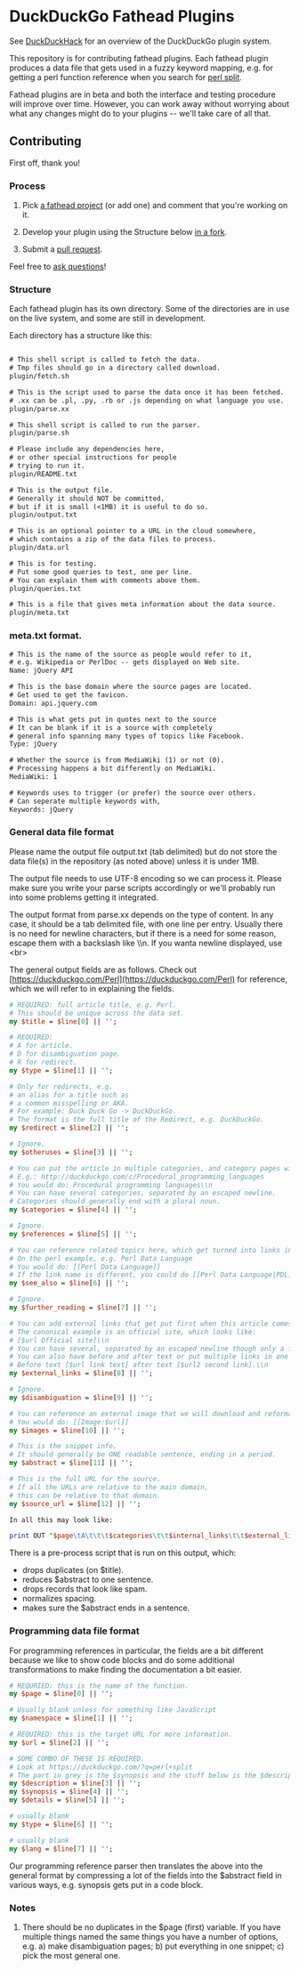 DuckDuckGo Fathead Plugins
=================================

See [DuckDuckHack](http://duckduckhack.com/) for an overview of the DuckDuckGo plugin system.

This repository is for contributing fathead plugins. Each fathead plugin produces a data file that gets used in a fuzzy keyword mapping, e.g. for getting a perl function reference when you search for [perl split](https://duckduckgo.com/?q=perl+split).

Fathead plugins are in beta and both the interface and testing procedure will improve over time. However, you can work away without worrying about what any changes might do to your plugins -- we'll take care of all that.


Contributing
------------

First off, thank you!


### Process

1) Pick [a fathead project](https://duckduckhack.uservoice.com/forums/5168-instant-answer-plugin-ideas-for-duckduckgo/category/41839-fathead) (or add one) and comment that you're working on it.

2) Develop your plugin using the Structure below [in a fork](http://help.github.com/fork-a-repo/).

3) Submit a [pull request](http://help.github.com/send-pull-requests/).

Feel free to [ask questions](http://duckduckhack.com/#faq)!



### Structure

Each fathead plugin has its own directory. Some of the directories are in use on the live system, and some are still in development.

Each directory has a structure like this:

```txt

# This shell script is called to fetch the data. 
# Tmp files should go in a directory called download.
plugin/fetch.sh

# This is the script used to parse the data once it has been fetched. 
# .xx can be .pl, .py, .rb or .js depending on what language you use.
plugin/parse.xx

# This shell script is called to run the parser. 
plugin/parse.sh

# Please include any dependencies here,
# or other special instructions for people
# trying to run it.
plugin/README.txt

# This is the output file.
# Generally it should NOT be committed,
# but if it is small (<1MB) it is useful to do so.
plugin/output.txt

# This is an optional pointer to a URL in the cloud somewhere,
# which contains a zip of the data files to process.
plugin/data.url

# This is for testing.
# Put some good queries to test, one per line.
# You can explain them with comments above them.
plugin/queries.txt

# This is a file that gives meta information about the data source. 
plugin/meta.txt
```


### meta.txt format.

```txt
# This is the name of the source as people would refer to it,
# e.g. Wikipedia or PerlDoc -- gets displayed on Web site.
Name: jQuery API

# This is the base domain where the source pages are located.
# Get used to get the favicon.
Domain: api.jquery.com

# This is what gets put in quotes next to the source
# It can be blank if it is a source with completely 
# general info spanning many types of topics like Facebook.
Type: jQuery

# Whether the source is from MediaWiki (1) or not (0).
# Processing happens a bit differently on MediaWiki.
MediaWiki: 1

# Keywords uses to trigger (or prefer) the source over others.
# Can seperate multiple keywords with,
Keywords: jQuery
```

### General data file format

Please name the output file output.txt (tab delimited) but do not store the data file(s) in the repository (as noted above) unless it is under 1MB.

The output file needs to use UTF-8 encoding so we can process it. Please make sure you write your parse scripts accordingly or we'll probably run into some problems getting it integrated.

The output format from parse.xx depends on the type of content. In any case, it should be a tab delimited file, with one line per entry. Usually there is no need for newline characters, but if there is a need for some reason, escape them with a backslash like \\\n. If you wanta newline displayed, use &lt;br&gt;

The general output fields are as follows. Check out [https://duckduckgo.com/Perl](https://duckduckgo.com/Perl) for reference, which we will refer to in explaining the fields.


```perl
# REQUIRED: full article title, e.g. Perl.
# This should be unique across the data set.
my $title = $line[0] || '';

# REQUIRED: 
# A for article.
# D for disambiguation page.
# R for redirect.
my $type = $line[1] || '';

# Only for redirects, e.g. 
# an alias for a title such as
# a common misspelling or AKA.
# For example: Duck Duck Go -> DuckDuckGo.
# The format is the full title of the Redirect, e.g. DuckDuckGo.
my $redirect = $line[2] || '';

# Ignore.
my $otheruses = $line[3] || '';

# You can put the article in multiple categories, and category pages will be created automatically.
# E.g.: http://duckduckgo.com/c/Procedural_programming_languages
# You would do: Procedural programming languages\\n
# You can have several categories, separated by an escaped newline.
# Categories should generally end with a plural noun.
my $categories = $line[4] || '';

# Ignore.
my $references = $line[5] || '';

# You can reference related topics here, which get turned into links in the Zero-click Info box.
# On the perl example, e.g. Perl Data Language
# You would do: [[Perl Data Language]]
# If the link name is different, you could do [[Perl Data Language|PDL]]
my $see_also = $line[6] || '';

# Ignore.
my $further_reading = $line[7] || '';

# You can add external links that get put first when this article comes out.
# The canonical example is an official site, which looks like:
# [$url Official site]\\n
# You can have several, separated by an escaped newline though only a few will be used.
# You can also have before and after text or put multiple links in one like this.
# Before text [$url link text] after text [$url2 second link].\\n
my $external_links = $line[8] || '';

# Ignore.
my $disambiguation = $line[9] || '';

# You can reference an external image that we will download and reformat for display.
# You would do: [[Image:$url]]
my $images = $line[10] || '';

# This is the snippet info.
# It should generally be ONE readable sentence, ending in a period.
my $abstract = $line[11] || '';

# This is the full URL for the source.
# If all the URLs are relative to the main domain, 
# this can be relative to that domain.
my $source_url = $line[12] || '';

In all this may look like:

print OUT "$page\tA\t\t\t$categories\t\t$internal_links\t\t$external_links\t\t$images\t$abstract\t$relative_url\n";
```

There is a pre-process script that is run on this output, which:
* drops duplicates (on $title).
* reduces $abstract to one sentence.
* drops records that look like spam.
* normalizes spacing.
* makes sure the $abstract ends in a sentence.


### Programming data file format

For programming references in particular, the fields are a bit different because we like to show code blocks and do some additional transformations to make finding the documentation a bit easier.

```perl
# REQURIED: this is the name of the function.
my $page = $line[0] || '';

# Usually blank unless for something like JavaScript
my $namespace = $line[1] || '';

# REQUIRED: this is the target URL for more information.
my $url = $line[2] || '';

# SOME COMBO OF THESE IS REQUIRED.
# Look at https://duckduckgo.com/?q=perl+split
# The part in grey is the $synopsis and the stuff below is the $description
my $description = $line[3] || '';
my $synopsis = $line[4] || '';
my $details = $line[5] || '';

# usually blank
my $type = $line[6] || '';

# usually blank
my $lang = $line[7] || '';
```

Our programming reference parser then translates the above into the general format by compressing a lot of the fields into the $abstract field in various ways, e.g. synopsis gets put in a code block.


### Notes

1) There should be no duplicates in the $page (first) variable. If you have multiple things named the same things you have a number of options, e.g. a) make disambiguation pages; b) put everything in one snippet; c) pick the most general one.
